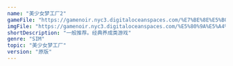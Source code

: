 ```yaml
---
name: "美少女梦工厂2"
gameFile: "https://gamenoir.nyc3.digitaloceanspaces.com/%E7%BE%8E%E5%B0%91%E5%A5%B3%E6%A2%A6%E5%B7%A5%E5%8E%822/pm2.zip"
imgFile: "https://gamenoir.nyc3.digitaloceanspaces.com/%E5%80%9A%E5%A4%A9%E5%B1%A0%E9%BE%99%E8%AE%B0/original.webp"
shortDescription: "一般推荐。经典养成类游戏"
genre: "SIM"
topic: "美少女梦工厂"
version: "原版"
---
```

